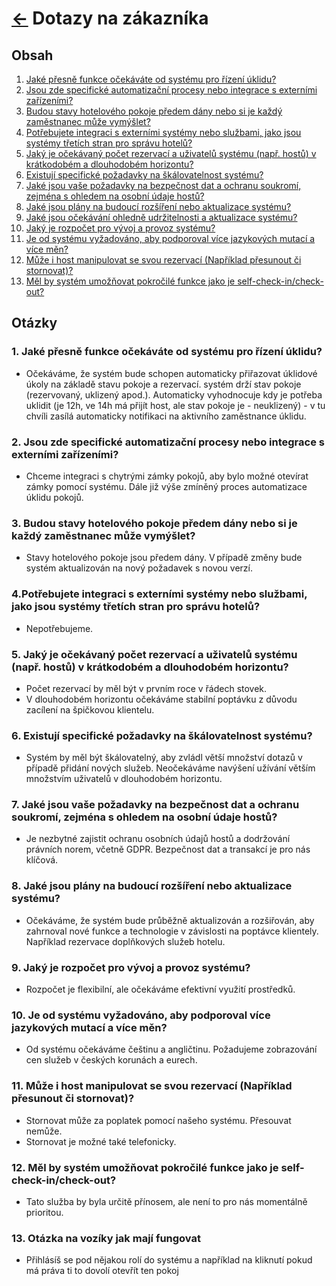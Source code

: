 # [<-](../../README.md "Zpět na přehled systému") Dotazy na zákazníka

## Obsah

1. [Jaké přesně funkce očekáváte od systému pro řízení úklidu?](#1-jaké-přesně-funkce-očekáváte-od-systému-pro-řízení-úklidu)
2. [Jsou zde specifické automatizační procesy nebo integrace s externími zařízeními?](#2-jsou-zde-specifické-automatizační-procesy-nebo-integrace-s-externími-zařízeními)
3. [Budou stavy hotelového pokoje předem dány nebo si je každý zaměstnanec může vymýšlet?](#3-budou-stavy-hotelového-pokoje-předem-dány-nebo-si-je-každý-zaměstnanec-může-vymýšlet)
4. [Potřebujete integraci s externími systémy nebo službami, jako jsou systémy třetích stran pro správu hotelů?](#4-potřebujete-integraci-s-externími-systémy-nebo-službami-jako-jsou-systémy-třetích-stran-pro-správu-hotelů)
5. [Jaký je očekávaný počet rezervací a uživatelů systému (např. hostů) v krátkodobém a dlouhodobém horizontu?](#5-jaký-je-očekávaný-počet-rezervací-a-uživatelů-systému-např-hostů-v-krátkodobém-a-dlouhodobém-horizontu)
6. [Existují specifické požadavky na škálovatelnost systému?](#6-existují-specifické-požadavky-na-škálovatelnost-systému)
7. [Jaké jsou vaše požadavky na bezpečnost dat a ochranu soukromí, zejména s ohledem na osobní údaje hostů?](#7-jaké-jsou-vaše-požadavky-na-bezpečnost-dat-a-ochranu-soukromí-zejména-s-ohledem-na-osobní-údaje-hostů)
8. [Jaké jsou plány na budoucí rozšíření nebo aktualizace systému?](#8-jaké-jsou-plány-na-budoucí-rozšíření-nebo-aktualizace-systému)
9. [Jaké jsou očekávání ohledně udržitelnosti a aktualizace systému?](#9-jaké-jsou-očekávání-ohledně-udržitelnosti-a-aktualizace-systému)
10. [Jaký je rozpočet pro vývoj a provoz systému?](#10-jaký-je-rozpočet-pro-vývoj-a-provoz-systému)
11. [Je od systému vyžadováno, aby podporoval více jazykových mutací a více měn?](#11-je-od-systému-vyžadováno-aby-podporoval-více-jazykových-mutací-a-více-měn)
12. [Může i host manipulovat se svou rezervací (Například přesunout či stornovat)?](#12-může-i-host-manipulovat-se-svou-rezervací-například-přesunout-či-stornovat)
13. [Měl by systém umožňovat pokročilé funkce jako je self-check-in/check-out?](#13-měl-by-systém-umožňovat-pokročilé-funkce-jako-je-self-check-incheck-out)

## Otázky

### 1. Jaké přesně funkce očekáváte od systému pro řízení úklidu?

- Očekáváme, že systém bude schopen automaticky přiřazovat úklidové úkoly na základě stavu pokoje a rezervací. systém drží stav pokoje (rezervovaný, uklizený apod.). Automaticky vyhodnocuje kdy je potřeba uklidit (je 12h, ve 14h má přijít host, ale stav pokoje je - neuklizený) - v tu chvíli zasílá automaticky notifikaci na aktivního zaměstnance úklidu.

### 2. Jsou zde specifické automatizační procesy nebo integrace s externími zařízeními?

- Chceme integraci s chytrými zámky pokojů, aby bylo možné otevírat zámky pomocí systému. Dále již výše zmíněný proces automatizace úklidu pokojů.

### 3. Budou stavy hotelového pokoje předem dány nebo si je každý zaměstnanec může vymýšlet?

- Stavy hotelového pokoje jsou předem dány. V případě změny bude systém aktualizován na nový požadavek s novou verzí.

### 4.Potřebujete integraci s externími systémy nebo službami, jako jsou systémy třetích stran pro správu hotelů?

- Nepotřebujeme.

### 5. Jaký je očekávaný počet rezervací a uživatelů systému (např. hostů) v krátkodobém a dlouhodobém horizontu?

- Počet rezervací by měl být v prvním roce v řádech stovek.
- V dlouhodobém horizontu očekáváme stabilní poptávku z důvodu zacílení na špičkovou klientelu.

### 6. Existují specifické požadavky na škálovatelnost systému?

- Systém by měl být škálovatelný, aby zvládl větší množství dotazů v případě přidání nových služeb. Neočekáváme navýšení užívání větším množstvím uživatelů v dlouhodobém horizontu.

### 7. Jaké jsou vaše požadavky na bezpečnost dat a ochranu soukromí, zejména s ohledem na osobní údaje hostů?

- Je nezbytné zajistit ochranu osobních údajů hostů a dodržování právních norem, včetně GDPR. Bezpečnost dat a transakcí je pro nás klíčová.

### 8. Jaké jsou plány na budoucí rozšíření nebo aktualizace systému?

- Očekáváme, že systém bude průběžně aktualizován a rozšiřován, aby zahrnoval nové funkce a technologie v závislosti na poptávce klientely. Například rezervace doplňkových služeb hotelu.

### 9. Jaký je rozpočet pro vývoj a provoz systému?

- Rozpočet je flexibilní, ale očekáváme efektivní využití prostředků.

### 10. Je od systému vyžadováno, aby podporoval více jazykových mutací a více měn?

- Od systému očekáváme češtinu a angličtinu. Požadujeme zobrazování cen služeb v českých korunách a eurech.

### 11. Může i host manipulovat se svou rezervací (Například přesunout či stornovat)?

- Stornovat může za poplatek pomocí našeho systému. Přesouvat nemůže.
- Stornovat je možné také telefonicky.

### 12. Měl by systém umožňovat pokročilé funkce jako je self-check-in/check-out?

- Tato služba by byla určitě přínosem, ale není to pro nás momentálně prioritou.

### 13. Otázka na vozíky jak mají fungovat

- Přihlásíš se pod nějakou rolí do systému a například na kliknutí pokud má práva ti to dovolí otevřít ten pokoj
